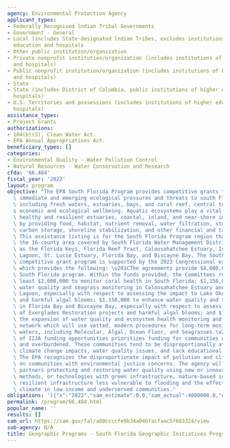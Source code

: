 ```yaml
---
agency: Environmental Protection Agency
applicant_types:
- Federally Recognized lndian Tribal Governments
- Government - General
- Local (includes State-designated lndian Tribes, excludes institutions of higher
  education and hospitals
- Other public institution/organization
- Private nonprofit institution/organization (includes institutions of higher education
  and hospitals)
- Public nonprofit institution/organization (includes institutions of higher education
  and hospitals)
- State
- State (includes District of Columbia, public institutions of higher education and
  hospitals)
- U.S. Territories and possessions (includes institutions of higher education and
  hospitals)
assistance_types:
- Project Grants
authorizations:
- 104(b)(3), Clean Water Act.
- EPA Annual Appropriations Act.
beneficiary_types: []
categories:
- Environmental Quality - Water Pollution Control
- Natural Resources - Water Conservation and Research
cfda: '66.484'
fiscal_year: '2022'
layout: program
objective: "The EPA South Florida Program provides competitive grants to address the\
  \ immediate and emerging ecological pressures and threats to south Florida waters\
  \ including fresh waters, estuaries, bays, and coral reef, central to South Florida\u2019\
  s economic and ecological wellbeing. Aquatic ecosystems play a vital role supporting\
  \ healthy and resilient estuaries, coastal, inland, and near-shore infrastructure\
  \ by providing food, habitat, nutrient removal, water filtration, storm attenuation,\
  \ carbon storage, shoreline stabilization, and other financial and tangible benefits.\
  \ This assistance listing is for the South Florida Program region that includes\
  \ the 16-county area covered by South Florida Water Management District as well\
  \ as the Florida Keys, Florida Reef Tract, Caloosahatchee Estuary, Indian River\
  \ Lagoon, St. Lucie Estuary, Florida Bay, and Biscayne Bay. The South Florida Program\
  \ competitive grant program is supported by the 2023 Congressional explanation statement\
  \ which provides the following: \u201CThe agreements provide $8,000,000 for the\
  \ South Florida program. Within the funds provided, the Committees recommend at\
  \ least $2,000,000 to monitor coral health in South Florida; $1,150,000 to enhance\
  \ water quality and seagrass monitoring in Caloosahatchee Estuary and Indian River\
  \ Lagoon, especially with respect to assessing the impact to Lake Okeechobee discharges\
  \ and harmful algal blooms; $1,150,000 to enhance water quality and seagrass monitoring\
  \ in Florida Bay and Biscayne Bay, especially with respect to assessing the impact\
  \ of Everglades Restoration projects and harmful algal blooms; and $1,000,000 for\
  \ the expansion of water quality and ecosystem health monitoring and prediction\
  \ network which will use vetted, modern procedures for long-term monitoring of Florida\
  \ waters, including Molecular, Algal, Ocean Floor, and Seagrasses.\u201D Implementation\
  \ of IIJA funding opportunities prioritizes funding for communities which are underserved\
  \ and overburdened. These communities tend to be disproportionally at risk from\
  \ climate change impacts, water quality issues, and lack educational opportunities.\
  \ The EPA recognizes the disproportionate impact of pollution and climate stress\
  \ on communities with environmental justice concerns. The agency will prioritize\
  \ partners protecting and restoring water quality using new or innovative approaches,\
  \ methods, or technologies with green infrastructure, nature-based solutions, and\
  \ resilient infrastructure less vulnerable to flooding and the effects of the changing\
  \ climate in low-income and underserved communities."
obligations: '[{"x":"2022","sam_estimate":0.0,"sam_actual":4000000.0,"usa_spending_actual":5527533.0},{"x":"2023","sam_estimate":8000000.0,"sam_actual":0.0,"usa_spending_actual":6879820.0},{"x":"2024","sam_estimate":8000000.0,"sam_actual":0.0,"usa_spending_actual":0.0}]'
permalink: /program/66.484.html
popular_name: ''
results: []
sam_url: https://sam.gov/fal/a80ccccfe9b34a04bfacfaac5f683324/view
sub-agency: N/A
title: Geographic Programs - South Florida Geographic Initiatives Program
---
```

